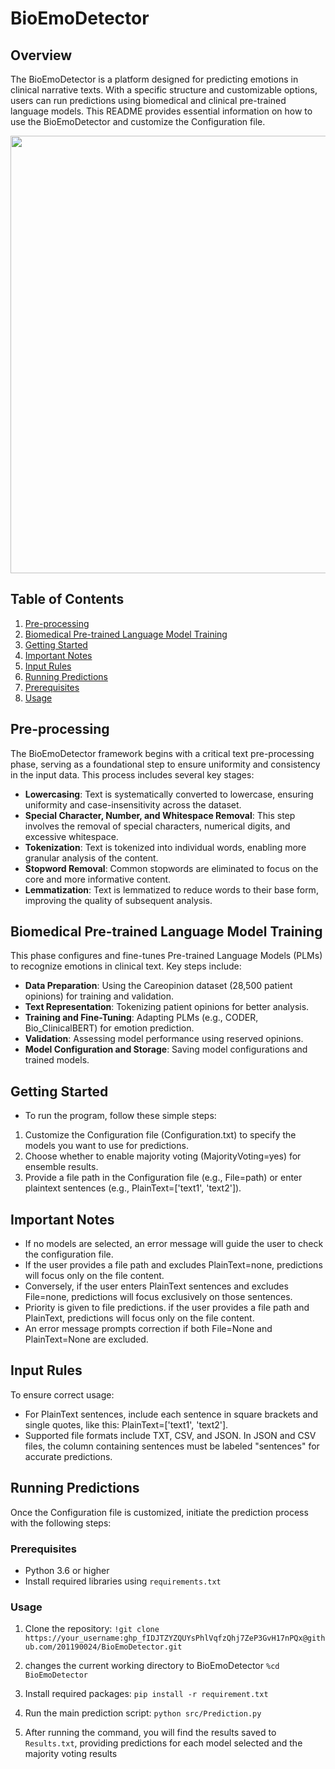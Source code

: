 # BioEmoDetector

## Overview
The BioEmoDetector is a platform designed for predicting emotions in clinical narrative texts. With a specific structure and customizable options, users can run predictions using biomedical and clinical pre-trained language models. This README provides essential information on how to use the BioEmoDetector and customize the Configuration file.

<p align="center">
<img src="https://github.com/201190024/BioEmoDetector/assets/54450055/e7a98e28-f7f9-4613-ab6c-09428b0a65d2" width="700">
</p>

## Table of Contents
1. [Pre-processing](#pre-processing)
2. [Biomedical Pre-trained Language Model Training](#biomedical-pre-trained-language-model-training)
3. [Getting Started](#Getting-Started)
4. [Important Notes](#Important-Notes)
5. [Input Rules](#Input-Rules)
6. [Running Predictions](#Running-Predictions)
7. [Prerequisites](#Prerequisites)
8. [Usage](#Usage)

## Pre-processing
The BioEmoDetector framework begins with a critical text pre-processing phase, serving as a foundational step to ensure uniformity and consistency in the input data. This process includes several key stages:

- **Lowercasing**: Text is systematically converted to lowercase, ensuring uniformity and case-insensitivity across the dataset.
- **Special Character, Number, and Whitespace Removal**: This step involves the removal of special characters, numerical digits, and excessive whitespace. 
- **Tokenization**: Text is tokenized into individual words, enabling more granular analysis of the content.
- **Stopword Removal**: Common stopwords are eliminated to focus on the core and more informative content.
- **Lemmatization**: Text is lemmatized to reduce words to their base form, improving the quality of subsequent analysis.

## Biomedical Pre-trained Language Model Training
This phase configures and fine-tunes Pre-trained Language Models (PLMs) to recognize emotions in clinical text. Key steps include:
- **Data Preparation**: Using the Careopinion dataset (28,500 patient opinions) for training and validation.
- **Text Representation**: Tokenizing patient opinions for better analysis.
- **Training and Fine-Tuning**: Adapting PLMs (e.g., CODER, Bio_ClinicalBERT) for emotion prediction.
- **Validation**: Assessing model performance using reserved opinions.
- **Model Configuration and Storage**: Saving model configurations and trained models.

## Getting Started
- To run the program, follow these simple steps:

1. Customize the Configuration file (Configuration.txt) to specify the models you want to use for predictions.
2. Choose whether to enable majority voting (MajorityVoting=yes) for ensemble results.
3. Provide a file path in the Configuration file (e.g., File=path) or enter plaintext sentences (e.g., PlainText=['text1', 'text2']).

## Important Notes

- If no models are selected, an error message will guide the user to check the configuration file.
- If the user provides a file path and excludes PlainText=none, predictions will focus only on the file content.
- Conversely, if the user enters PlainText sentences and excludes File=none, predictions will focus exclusively on those sentences.
- Priority is given to file predictions. if the user provides a file path and PlainText, predictions will focus only on the file content.
- An error message prompts correction if both File=None and PlainText=None are excluded.

## Input Rules
To ensure correct usage:

- For PlainText sentences, include each sentence in square brackets and single quotes, like this: PlainText=['text1', 'text2'].
- Supported file formats include TXT, CSV, and JSON. In JSON and CSV files, the column containing sentences must be labeled "sentences" for accurate predictions.

## Running Predictions
Once the Configuration file is customized, initiate the prediction process with the following steps:

### Prerequisites
- Python 3.6 or higher
- Install required libraries using `requirements.txt`

### Usage
1. Clone the repository:
`!git clone https://your_username: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@github.com/201190024/BioEmoDetector.git`

2. changes the current working directory to BioEmoDetector `%cd BioEmoDetector`

3. Install required packages:
`pip install -r requirement.txt`

4. Run the main prediction script:
`python src/Prediction.py`

5. After running the command, you will find the results saved to `Results.txt`, providing predictions for each model selected and the majority voting results
